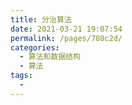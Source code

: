 ```yaml
---
title: 分治算法
date: 2021-03-21 19:07:54
permalink: /pages/708c2d/
categories:
  - 算法和数据结构
  - 算法
tags:
  - 
---
```

